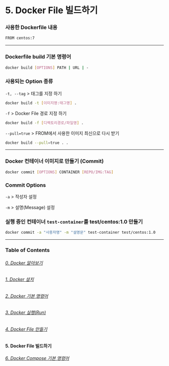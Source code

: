 # 5. Docker File 빌드하기

### 사용한 Dockerfile 내용

```bash
FROM centos:7
```

---

### Dockerfile build 기본 명령어

```bash
docker build [OPTIONS] PATH | URL | -
```

### 사용되는 Option 종류

`-t, --tag` > 태그를 지정 하기

```bash
docker build -t [이미지명:태그명] .
```

`-f` > Docker File 경로 지정 하기

```bash
docker build -f [디렉토리경로/파일명] .
```

`--pull=true` > FROM에서 사용한 이미지 최신으로 다시 받기

```bash
docker build --pull=true . .
```

---

### Docker 컨테이너 이미지로 만들기 (Commit)

```bash
docker commit [OPTIONS] CONTAINER [REPO/IMG:TAG]
```

### Commit Options

`-a` > 작성자 설정

`-m` > 설명(Message) 설정

### 실행 중인 컨테이너 `test-container`를 test/centos:1.0 만들기

```bash
docker commit -a "사용자명" -m "설명문" test-container test/centos:1.0
```

---

### Table of Contents

###### [0. Docker 알아보기](../../../)

###### [1. Docker 설치](../page1)

###### [2. Docker 기본 명령어](../page2)

###### [3. Docker 실행(Run)](../page3)

###### [4. Docker File 만들기](../page4)

#### 5. Docker File 빌드하기

###### [6. Docker Compose 기본 명령어](../page6)
